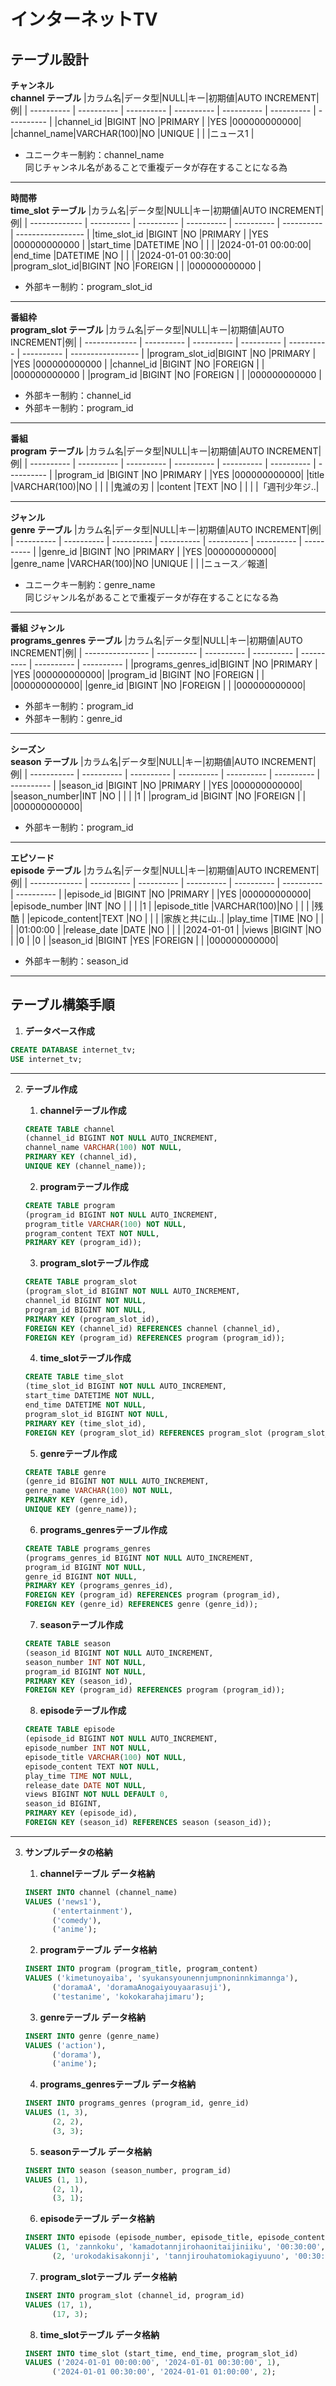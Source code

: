 # インターネットTV

## テーブル設計
**チャンネル**  
**channel テーブル**
|カラム名|データ型|NULL|キー|初期値|AUTO INCREMENT|例|
| ---------- | ---------- | ---------- | ---------- | ---------- | ---------- | ---------- |
|channel_id  |BIGINT      |NO          |PRIMARY     |            |YES         |000000000000|
|channel_name|VARCHAR(100)|NO          |UNIQUE      |            |            |ニュース1    |
- ユニークキー制約：channel_name  
同じチャンネル名があることで重複データが存在することになる為

---

**時間帯**  
**time_slot テーブル**
|カラム名|データ型|NULL|キー|初期値|AUTO INCREMENT|例|
| ------------- | ---------- | ---------- | ---------- | ---------- | ---------- | ----------------- |
|time_slot_id   |BIGINT      |NO          |PRIMARY     |            |YES         |000000000000       |
|start_time     |DATETIME    |NO          |            |            |            |2024-01-01 00:00:00|
|end_time       |DATETIME    |NO          |            |            |            |2024-01-01 00:30:00|
|program_slot_id|BIGINT      |NO          |FOREIGN     |            |            |000000000000       |
- 外部キー制約：program_slot_id

---

**番組枠**  
**program_slot テーブル**
|カラム名|データ型|NULL|キー|初期値|AUTO INCREMENT|例|
| ------------- | ---------- | ---------- | ---------- | ---------- | ---------- | ----------------- |
|program_slot_id|BIGINT      |NO          |PRIMARY     |            |YES         |000000000000       |
|channel_id     |BIGINT      |NO          |FOREIGN     |            |            |000000000000       |
|program_id     |BIGINT      |NO          |FOREIGN     |            |            |000000000000       |
- 外部キー制約：channel_id
- 外部キー制約：program_id

---

**番組**  
**program テーブル**
|カラム名|データ型|NULL|キー|初期値|AUTO INCREMENT|例|
| ---------- | ---------- | ---------- | ---------- | ---------- | ---------- | ---------- |
|program_id  |BIGINT      |NO          |PRIMARY     |            |YES         |000000000000|
|title       |VARCHAR(100)|NO          |            |            |            |鬼滅の刃     |
|content     |TEXT        |NO          |            |            |            |「週刊少年ジ..|

---

**ジャンル**  
**genre テーブル**
|カラム名|データ型|NULL|キー|初期値|AUTO INCREMENT|例|
| ---------- | ---------- | ---------- | ---------- | ---------- | ---------- | ---------- |
|genre_id    |BIGINT      |NO          |PRIMARY     |            |YES         |000000000000|
|genre_name  |VARCHAR(100)|NO          |UNIQUE      |            |            |ニュース／報道|
- ユニークキー制約：genre_name  
同じジャンル名があることで重複データが存在することになる為

---

**番組 ジャンル**  
**programs_genres テーブル**
|カラム名|データ型|NULL|キー|初期値|AUTO INCREMENT|例|
| ---------------- | ---------- | ---------- | ---------- | ---------- | ---------- | ---------- |
|programs_genres_id|BIGINT      |NO          |PRIMARY     |            |YES         |000000000000|
|program_id        |BIGINT      |NO          |FOREIGN     |            |            |000000000000|
|genre_id          |BIGINT      |NO          |FOREIGN     |            |            |000000000000|
- 外部キー制約：program_id
- 外部キー制約：genre_id

---

**シーズン**  
**season テーブル**
|カラム名|データ型|NULL|キー|初期値|AUTO INCREMENT|例|
| ----------- | ---------- | ---------- | ---------- | ---------- | ---------- | ---------- |
|season_id    |BIGINT      |NO          |PRIMARY     |            |YES         |000000000000|
|season_number|INT         |NO          |            |            |            |1           |
|program_id   |BIGINT      |NO          |FOREIGN     |            |            |000000000000|
- 外部キー制約：program_id

---

**エピソード**  
**episode テーブル**
|カラム名|データ型|NULL|キー|初期値|AUTO INCREMENT|例|
| ------------- | ---------- | ---------- | ---------- | ---------- | ---------- | ---------- |
|episode_id     |BIGINT      |NO          |PRIMARY     |            |YES         |000000000000|
|episode_number |INT         |NO          |            |            |            |1           |
|episode_title  |VARCHAR(100)|NO          |            |            |            |残酷        |
|epicode_content|TEXT        |NO          |            |            |            |家族と共に山..|
|play_time      |TIME        |NO          |            |            |            |01:00:00    |
|release_date   |DATE        |NO          |            |            |            |2024-01-01  |
|views          |BIGINT      |NO          |            |0           |            |0           |
|season_id      |BIGINT      |YES         |FOREIGN     |            |            |000000000000|
- 外部キー制約：season_id

---

## テーブル構築手順
1. **データベース作成**
  ```sql
  CREATE DATABASE internet_tv;
  USE internet_tv;
  ```

---

2. **テーブル作成**  
    1. **channelテーブル作成**
      ```sql
      CREATE TABLE channel
      (channel_id BIGINT NOT NULL AUTO_INCREMENT,
      channel_name VARCHAR(100) NOT NULL,
      PRIMARY KEY (channel_id),
      UNIQUE KEY (channel_name));
      ```
    
    2. **programテーブル作成**
      ```sql
      CREATE TABLE program
      (program_id BIGINT NOT NULL AUTO_INCREMENT,
      program_title VARCHAR(100) NOT NULL,
      program_content TEXT NOT NULL,
      PRIMARY KEY (program_id));
      ```

    3. **program_slotテーブル作成**
      ```sql
      CREATE TABLE program_slot
      (program_slot_id BIGINT NOT NULL AUTO_INCREMENT,
      channel_id BIGINT NOT NULL,
      program_id BIGINT NOT NULL,
      PRIMARY KEY (program_slot_id),
      FOREIGN KEY (channel_id) REFERENCES channel (channel_id),
      FOREIGN KEY (program_id) REFERENCES program (program_id));
      ```

    4. **time_slotテーブル作成**
      ```sql
      CREATE TABLE time_slot
      (time_slot_id BIGINT NOT NULL AUTO_INCREMENT,
      start_time DATETIME NOT NULL,
      end_time DATETIME NOT NULL,
      program_slot_id BIGINT NOT NULL,
      PRIMARY KEY (time_slot_id),
      FOREIGN KEY (program_slot_id) REFERENCES program_slot (program_slot_id));
      ```

    5. **genreテーブル作成**
      ```sql
      CREATE TABLE genre
      (genre_id BIGINT NOT NULL AUTO_INCREMENT,
      genre_name VARCHAR(100) NOT NULL,
      PRIMARY KEY (genre_id),
      UNIQUE KEY (genre_name));
      ```

    6. **programs_genresテーブル作成**
      ```sql
      CREATE TABLE programs_genres
      (programs_genres_id BIGINT NOT NULL AUTO_INCREMENT,
      program_id BIGINT NOT NULL,
      genre_id BIGINT NOT NULL,
      PRIMARY KEY (programs_genres_id),
      FOREIGN KEY (program_id) REFERENCES program (program_id),
      FOREIGN KEY (genre_id) REFERENCES genre (genre_id));
      ```

    7. **seasonテーブル作成**
      ```sql
      CREATE TABLE season
      (season_id BIGINT NOT NULL AUTO_INCREMENT,
      season_number INT NOT NULL,
      program_id BIGINT NOT NULL,
      PRIMARY KEY (season_id),
      FOREIGN KEY (program_id) REFERENCES program (program_id));
      ```

    8. **episodeテーブル作成**
      ```sql
      CREATE TABLE episode
      (episode_id BIGINT NOT NULL AUTO_INCREMENT,
      episode_number INT NOT NULL,
      episode_title VARCHAR(100) NOT NULL,
      episode_content TEXT NOT NULL,
      play_time TIME NOT NULL,
      release_date DATE NOT NULL,
      views BIGINT NOT NULL DEFAULT 0,
      season_id BIGINT,
      PRIMARY KEY (episode_id),
      FOREIGN KEY (season_id) REFERENCES season (season_id));
      ```

---

  3. **サンプルデータの格納**  
      1. **channelテーブル データ格納**
        ```sql
        INSERT INTO channel (channel_name)
        VALUES ('news1'),
              ('entertainment'),
              ('comedy'),
              ('anime');
        ```

      2. **programテーブル データ格納**
        ```sql
        INSERT INTO program (program_title, program_content)
        VALUES ('kimetunoyaiba', 'syukansyounennjumpnoninnkimannga'),
              ('doramaA', 'doramaAnogaiyouyaarasuji'),
              ('testanime', 'kokokarahajimaru');
        ```

      3. **genreテーブル データ格納**
        ```sql
        INSERT INTO genre (genre_name)
        VALUES ('action'),
              ('dorama'),
              ('anime');
        ```

      4. **programs_genresテーブル データ格納**
        ```sql
        INSERT INTO programs_genres (program_id, genre_id)
        VALUES (1, 3),
              (2, 2),
              (3, 3);
        ```

      5. **seasonテーブル データ格納**
        ```sql
        INSERT INTO season (season_number, program_id)
        VALUES (1, 1),
              (2, 1),
              (3, 1);
        ```

      6. **episodeテーブル データ格納**
        ```sql
        INSERT INTO episode (episode_number, episode_title, episode_content, play_time, release_date, season_id)
        VALUES (1, 'zannkoku', 'kamadotannjirohaonitaijiniiku', '00:30:00', '2024-01-15', 1),
              (2, 'urokodakisakonnji', 'tannjirouhatomiokagiyuuno', '00:30:00', '2024-02-01', 1);
        ```
      
      7. **program_slotテーブル データ格納**
        ```sql
        INSERT INTO program_slot (channel_id, program_id)
        VALUES (17, 1),
              (17, 3);
        ```

      8. **time_slotテーブル データ格納**
        ```sql
        INSERT INTO time_slot (start_time, end_time, program_slot_id)
        VALUES ('2024-01-01 00:00:00', '2024-01-01 00:30:00', 1),
              ('2024-01-01 00:30:00', '2024-01-01 01:00:00', 2);
        ```
        